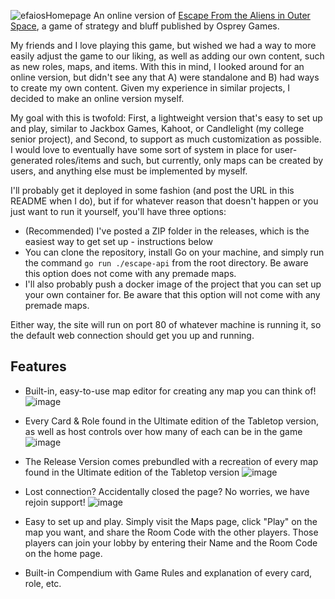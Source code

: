 ![efaiosHomepage](https://github.com/user-attachments/assets/05326570-d2e1-464b-8da7-ed50fa05bbfe)
An online version of [Escape From the Aliens in Outer Space](https://www.eftaios.com/), a game of strategy and bluff published by Osprey Games. 

My friends and I love playing this game, but wished we had a way to more easily adjust the game to our liking, as well as adding our own content, such as new roles, maps, and items. With this in mind, I looked around for an online version, but didn't see any that A) were standalone and B) had ways to create my own content. Given my experience in similar projects, I decided to make an online version myself.

My goal with this is twofold: First, a lightweight version that's easy to set up and play, similar to Jackbox Games, Kahoot, or Candlelight (my college senior project), and Second, to support as much customization as possible. I would love to eventually have some sort of system in place for user-generated roles/items and such, but currently, only maps can be created by users, and anything else must be implemented by myself.

I'll probably get it deployed in some fashion (and post the URL in this README when I do), but if for whatever reason that doesn't happen or you just want to run it yourself, you'll have three options:
  - (Recommended) I've posted a ZIP folder in the releases, which is the easiest way to get set up - instructions below  
  - You can clone the repository, install Go on your machine, and simply run the command `go run ./escape-api` from the root directory. Be aware this option does not come with any premade maps.
  - I'll also probably push a docker image of the project that you can set up your own container for. Be aware that this option will not come with any premade maps.

Either way, the site will run on port 80 of whatever machine is running it, so the default web connection should get you up and running.

## Features
- Built-in, easy-to-use map editor for creating any map you can think of!
  ![image](https://github.com/user-attachments/assets/1b56d025-6eaa-4fd8-9f37-4bc932454943)

- Every Card & Role found in the Ultimate edition of the Tabletop version, as well as host controls over how many of each can be in the game
  ![image](https://github.com/user-attachments/assets/9f6f6916-0e20-4e57-abee-5eb96c9afd30)

- The Release Version comes prebundled with a recreation of every map found in the Ultimate edition of the Tabletop version
  ![image](https://github.com/user-attachments/assets/eb2e31d8-adba-47cc-a62d-972e28ce2d8d)

- Lost connection? Accidentally closed the page? No worries, we have rejoin support!
  ![image](https://github.com/user-attachments/assets/44e996fb-cc3a-40f8-8156-bd80421a1a8e)
  
- Easy to set up and play. Simply visit the Maps page, click "Play" on the map you want, and share the Room Code with the other players. Those players can join your lobby by entering their Name and the Room Code on the home page.
- Built-in Compendium with Game Rules and explanation of every card, role, etc.
